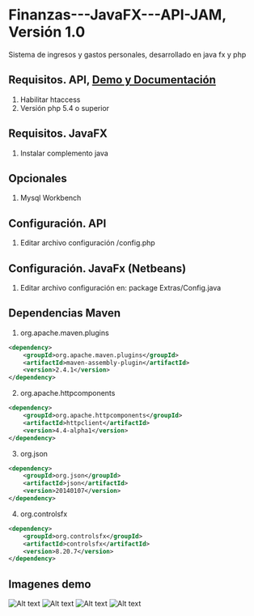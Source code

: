 Finanzas---JavaFX---API-JAM, Versión 1.0
===========================
Sistema de ingresos y gastos personales, desarrollado en java fx y php

Requisitos. API, [Demo y Documentación](http://dvdeveloper.github.io/JAM/)
--------------------------------------
1. Habilitar htaccess
2. Versión php 5.4 o superior

Requisitos. JavaFX
--------------------------------------
1. Instalar complemento java

Opcionales
--------------------------------------
1. Mysql Workbench

Configuración. API
--------------------------------------
1. Editar archivo configuración /config.php

Configuración. JavaFx (Netbeans)
--------------------------------------
1. Editar archivo configuración en: package Extras/Config.java

Dependencias Maven
--------------------------------------
1. org.apache.maven.plugins

```xml
<dependency>
    <groupId>org.apache.maven.plugins</groupId>
    <artifactId>maven-assembly-plugin</artifactId>
    <version>2.4.1</version>
</dependency>
```

2. org.apache.httpcomponents

```xml
<dependency>
    <groupId>org.apache.httpcomponents</groupId>
    <artifactId>httpclient</artifactId>
    <version>4.4-alpha1</version>
</dependency>
```

3. org.json

```xml
<dependency>
    <groupId>org.json</groupId>
    <artifactId>json</artifactId>
    <version>20140107</version>
</dependency>
```

4. org.controlsfx

```xml
<dependency>
    <groupId>org.controlsfx</groupId>
    <artifactId>controlsfx</artifactId>
    <version>8.20.7</version>
</dependency>
```

Imagenes demo
--------------------------------------
![Alt text](http://dvdeveloper.com/demo-images/fximagen1.png "Imagen 1")
![Alt text](http://dvdeveloper.com/demo-images/fximagen2.png "Imagen 2")
![Alt text](http://dvdeveloper.com/demo-images/fximagen3.png "Imagen 3")
![Alt text](http://dvdeveloper.com/demo-images/fximagen4.png "Imagen 4")

